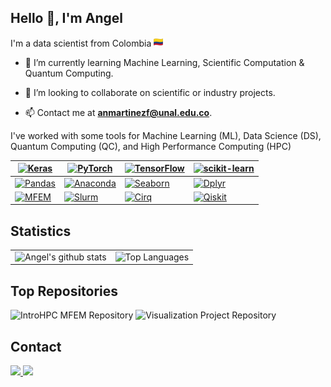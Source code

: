 <!--
**AFMartinezF/AFMartinezF** is a ✨ _special_ ✨ repository because its `README.md` (this file) appears on your GitHub profile.
-->

## Hello 👋, I'm Angel 

<p>
I'm a data scientist from Colombia <img src="assets/COL.png" alt="Colombian flag" width="15" height="15"/>
</p>

- 🌱 I’m currently learning Machine Learning, Scientific Computation & Quantum Computing.

- 🚀 I’m looking to collaborate on scientific or industry projects.
  
- 📫 Contact me at **anmartinezf@unal.edu.co**.

I've worked with some tools for Machine Learning (ML), Data Science (DS), Quantum Computing (QC), and High Performance Computing (HPC)

|[![Keras](https://img.shields.io/badge/Keras-ML-D00000?logo=keras)](https://keras.io) |[![PyTorch](https://img.shields.io/badge/PyTorch-ML-EE4C2C?logo=pytorch)](https://pytorch.org) | [![TensorFlow](https://img.shields.io/badge/TensorFlow-ML-FF6F00?logo=tensorflow)](https://www.tensorflow.org) | [![scikit-learn](https://img.shields.io/badge/scikit_learn-DS-F7931E?logo=scikit-learn)](https://scikit-learn.org/) |
|---|---|---|---|
| [![Pandas](https://img.shields.io/badge/pandas-DS-DEA90A?logo=pandas)](https://pandas.pydata.org/) | [![Anaconda](https://img.shields.io/badge/Anaconda-DS-44A833?logo=anaconda)](https://www.anaconda.com/) | [![Seaborn](https://img.shields.io/badge/seaborn-DS-6387A6?logo=python)](https://seaborn.pydata.org/) | [![Dplyr](https://img.shields.io/badge/dplyr-DS-276DC3?logo=r)](https://dplyr.tidyverse.org/) |
| [![MFEM](https://img.shields.io/badge/MFEM-HPC-0066CC)](https://mfem.org/) | [![Slurm](https://img.shields.io/badge/Slurm-HPC-2F4E6F)](https://slurm.schedmd.com/) | [![Cirq](https://img.shields.io/badge/Cirq-QC-3F77BF?logo=google)](https://quantumai.google/cirq) | [![Qiskit](https://img.shields.io/badge/Qiskit-QC-6929c4?logo=qiskit)](https://qiskit.org/) |

## **Statistics**
<table>
  <tr>
    <td>
      <picture>
        <!-- Tema oscuro (vue-dark) -->
        <source 
          srcset="https://github-readme-stats.vercel.app/api?username=AFMartinezF&show_icons=true&include_all_commits=true&theme=vue-dark&hide_border=true" 
          media="(prefers-color-scheme: dark)" />
        <!-- Tema claro (vue) -->
        <source 
          srcset="https://github-readme-stats.vercel.app/api?username=AFMartinezF&show_icons=true&include_all_commits=true&theme=vue&hide_border=true" 
          media="(prefers-color-scheme: light)" />
        <img 
          src="https://github-readme-stats.vercel.app/api?username=AFMartinezF&show_icons=true&include_all_commits=true&theme=vue&hide_border=true" 
          alt="Angel's github stats" />
      </picture>
    </td>
    <td>
      <picture>
        <!-- Tema oscuro (vue-dark) -->
        <source 
          srcset="https://github-readme-stats.vercel.app/api/top-langs/?username=AFMartinezF&layout=compact&theme=vue-dark&hide_border=true" 
          media="(prefers-color-scheme: dark)" />
        <!-- Tema claro (vue) -->
        <source 
          srcset="https://github-readme-stats.vercel.app/api/top-langs/?username=AFMartinezF&layout=compact&theme=vue&hide_border=true" 
          media="(prefers-color-scheme: light)" />
        <img 
          src="https://github-readme-stats.vercel.app/api/top-langs/?username=AFMartinezF&layout=compact&theme=vue&hide_border=true" 
          alt="Top Languages" />
      </picture>
    </td>
  </tr>
</table>

## Top Repositories

<p>
  <picture>
    <!-- Tema oscuro (vue-dark) -->
    <source 
      srcset="https://github-readme-stats.vercel.app/api/pin/?username=AFMartinezF&repo=IntroHPC_MFEM&theme=vue-dark" 
      media="(prefers-color-scheme: dark)" />
    <!-- Tema claro (vue) -->
    <source 
      srcset="https://github-readme-stats.vercel.app/api/pin/?username=AFMartinezF&repo=IntroHPC_MFEM&theme=vue" 
      media="(prefers-color-scheme: light)" />
    <img 
      src="https://github-readme-stats.vercel.app/api/pin/?username=AFMartinezF&repo=IntroHPC_MFEM&theme=vue" 
      alt="IntroHPC MFEM Repository" />
  </picture>

  <picture>
    <!-- Tema oscuro (vue-dark) -->
    <source 
      srcset="https://github-readme-stats.vercel.app/api/pin/?username=AFMartinezF&repo=visualization_project&theme=vue-dark" 
      media="(prefers-color-scheme: dark)" />
    <!-- Tema claro (vue) -->
    <source 
      srcset="https://github-readme-stats.vercel.app/api/pin/?username=AFMartinezF&repo=visualization_project&theme=vue" 
      media="(prefers-color-scheme: light)" />
    <img 
      src="https://github-readme-stats.vercel.app/api/pin/?username=AFMartinezF&repo=visualization_project&theme=vue" 
      alt="Visualization Project Repository" />
  </picture>
</p>


## Contact

<p>
<a href="mailto:anmartinezf@unal.edu.co?Subject=Interest to reach you" target="_blank">
    <img src="https://img.shields.io/badge/Gmail-Send%20an%20email-D14836?logo=gmail&logoColor=white"/>
</a>
  
<a href="https://www.linkedin.com/in/afmartinezf/" target="_blank">
    <img src="https://img.shields.io/badge/LinkedIn-Profile-0077B5?logo=linkedin&logoColor=white"/>
</a>
</p>
